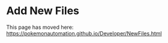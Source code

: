 # Add New Files

This page has moved here: https://pokemonautomation.github.io/Developer/NewFiles.html

